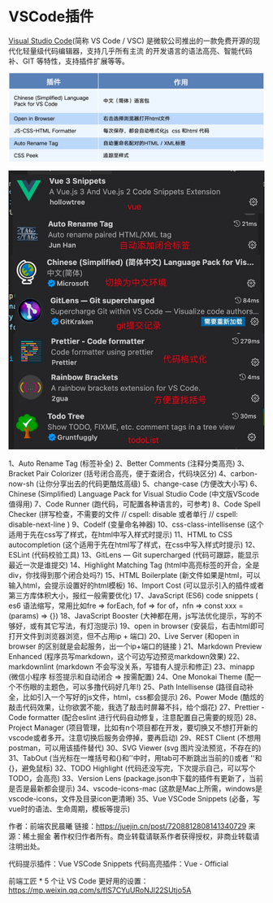 # VSCode插件

[Visual Studio Code](https://code.visualstudio.com/)(简称 VS Code / VSC) 是微软公司推出的一款免费开源的现代化轻量级代码编辑器，支持几乎所有主流 的开发语言的语法高亮、智能代码补、GIT 等特性，支持插件扩展等等。

![](media/16668319711645.jpg)


![](media/16668320086182.jpg)


1、Auto Rename Tag (标签补全)
2、Better Comments (注释分类高亮)
3、Bracket Pair Colorizer (括号闭合高亮，便于查闭合，代码块区分)
4、carbon-now-sh (让你分享出去的代码更酷炫高级)
5、change-case (方便改大小写)
6、Chinese (Simplified) Language Pack for Visual Studio Code (中文版VScode 值得用)
7、Code Runner (跑代码，可配置各种语言的，可参考)
8、Code Spell Checker (拼写检查，不需要的文件 // cspell: disable 或者单行 // cspell: disable-next-line )
9、Codelf (变量命名神器)
10、css-class-intellisense (这个适用于先在css写了样式，在html中写入样式时提示)
11、HTML to CSS autocompletion (这个适用于先在html写了样式，在css中写入样式时提示)
12、ESLint (代码校验工具)
13、GitLens — Git supercharged (代码可跟踪，能显示最近一次是谁提交)
14、Highlight Matching Tag (html中高亮标签的开合，全是div，你找得到那个闭合处吗?)
15、HTML Boilerplate (新文件如果是html，可以输入html，会提示设置好的html模板)
16、Import Cost (可以显示引入的插件或者第三方库体积大小，报红一般需要优化)
17、JavaScript (ES6) code snippets ( es6 语法缩写，常用比如fre => forEach, fof => for of，nfn => const xxx = (params) => {})
18、JavaScript Booster (大神都在用，js写法优化提示，写的不够好，或有其它写法，有灯泡提示)
19、open in browser (安装后，右击html即可打开文件到浏览器浏览，但不占用ip + 端口)
20、Live Server (和open in browser 的区别就是会起服务，出一个ip+端口的链接 )
21、Markdown Preview Enhanced (程序员写markdown，这个可边写边预览markdown效果)
22、markdownlint (markdown 不会写没关系，写错有人提示和修正)
23、minapp (微信小程序 标签提示和自动闭合 => 按需配置)
24、One Monokai Theme (配一个不伤眼的主题色，可以多撸代码好几年!)
25、Path Intellisense (路径自动补全，比如引入一个写好的js文件，html，css都会提示)
26、Power Mode (酷炫的敲击代码效果，让你欲罢不能，我选了敲击时屏幕不抖，给个烟花)
27、Prettier - Code formatter (配合eslint 进行代码自动修复，注意配置自己需要的规范)
28、Project Manager (项目管理，比如有n个项目都在开发，要切换又不想打开新的vscode或者多开。注意切换后服务会停掉，要再启动)
29、REST Client (不想用postman，可以用该插件替代)
30、SVG Viewer (svg 图片没法预览，不存在的)
31、TabOut (当光标在一堆括号和{}和’'中时，用tab可不断跳出当前的()或者 ''和{}，避免鼠标)
32、TODO Highlight (代码还没写完，下次提示自己，可以写个TODO，会高亮)
33、Version Lens (package.json中下载的插件有更新了，当前是否是最新都会提示)
34、vscode-icons-mac (这款是Mac上所需，windows是vscode-icons，文件及目录icon更清晰)
35、Vue VSCode Snippets (必备，写vue时的语法、生命周期，模板等提示)

作者：前端农民晨曦
链接：https://juejin.cn/post/7208812808141340729
来源：稀土掘金
著作权归作者所有。商业转载请联系作者获得授权，非商业转载请注明出处。



代码提示插件：Vue VSCode Snippets
代码高亮插件：Vue - Official

前端工匠 * 5 个让 VS Code 更好用的设置：<https://mp.weixin.qq.com/s/fIS7CYuURoNJl22SUtjo5A>